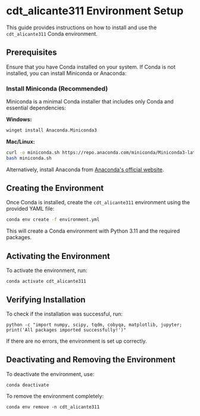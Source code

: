 # cdt_alicante311 Environment Setup

This guide provides instructions on how to install and use the `cdt_alicante311` Conda environment.

## Prerequisites

Ensure that you have Conda installed on your system. If Conda is not installed, you can install Miniconda or Anaconda:

### Install Miniconda (Recommended)
Miniconda is a minimal Conda installer that includes only Conda and essential dependencies:

**Windows:**
```sh
winget install Anaconda.Miniconda3
```

**Mac/Linux:**
```sh
curl -o miniconda.sh https://repo.anaconda.com/miniconda/Miniconda3-latest-Linux-x86_64.sh
bash miniconda.sh
```

Alternatively, install Anaconda from [Anaconda's official website](https://www.anaconda.com/products/distribution).

## Creating the Environment

Once Conda is installed, create the `cdt_alicante311` environment using the provided YAML file:

```sh
conda env create -f environment.yml
```

This will create a Conda environment with Python 3.11 and the required packages.

## Activating the Environment

To activate the environment, run:
```
conda activate cdt_alicante311
```

## Verifying Installation

To check if the installation was successful, run:
```
python -c "import numpy, scipy, tqdm, cobyqa, matplotlib, jupyter; print('All packages imported successfully!')"
```

If there are no errors, the environment is set up correctly.

## Deactivating and Removing the Environment

To deactivate the environment, use:
```
conda deactivate
```

To remove the environment completely:
```
conda env remove -n cdt_alicante311
```
